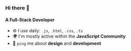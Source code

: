 ### Hi there 👋

#### A Full-Stack Developer

- ⚙️ I use daily: `.js`, `.html`, `.css`, `.ts`
- 🌍 I'm mostly active within the **JavaScript Community**
- 💬 `ping` me about **design** and **development**
